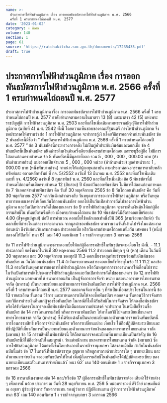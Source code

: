```yaml
---
name: >-
  ประกาศการไฟฟ้าส่วนภูมิภาค เรื่อง การออกพันธบัตรการไฟฟ้าส่วนภูมิภาค พ.ศ. 2566
  ครั้งที่ 1 ครบกำหนดไถ่ถอนปี พ.ศ. 2577
date: '2023-01-02'
category: ง พิเศษ
volume: 140
section: 1
page: 61
source: 'https://ratchakitcha.soc.go.th/documents/17235435.pdf'
draft: true
---
```


# ประกาศการไฟฟ้าส่วนภูมิภาค เรื่อง การออกพันธบัตรการไฟฟ้าส่วนภูมิภาค พ.ศ. 2566 ครั้งที่ 1 ครบกำหนดไถ่ถอนปี พ.ศ. 2577

ประกาศการไฟฟ้าส่วนภูมิภาค เรื่อง การออกพันธบัตรการไฟฟ้าส่วนภูมิภาค พ.ศ. 2566 ครั้งที่ 1 ครบกำหนดไถ่ถอนปี พ.ศ. 2577 อาศัยอำนาจตามความในมาตรา 13 (8) และมาตรา 42 (5) แห่งพระราชบัญญัติ การไฟฟ้าส่วนภูมิภาค พ.ศ. 2503 และที่แก้ไขเพิ่มเติมตามพระราชบัญญัติการไฟฟ้าส่วนภูมิภาค (ฉบับที่ 4) พ.ศ. 2542 ทั้งนี้ โดยความเห็นชอบของคณะรัฐมนตรี การไฟฟ้าส่วนภูมิภาค จึงขอประกาศให้ทราบว่า ข้อ 1 การไฟฟ้าส่วนภูมิภาค จะทำการกู้เงิ นโดยวิธีการออกจำหน่ายพันธบัตร ข้อ 2 พันธบัตรนี้มีชื่อว่า “ พันธบัตรการไฟฟ้าส่วนภูมิภาค พ.ศ. 2566 ครั้งที่ 1 ครบกำหนดไถ่ถอนปี พ.ศ. 2577 ” ข้อ 3 พันธบัตรนี้กระทรวงการคลัง ไม่เป็นผู้ค้ำประกันเงินต้นและดอกเบี้ย ข้อ 4 พันธบัตรนี้เป็นพันธบัตร ชนิดชำระคืนเงินต้นครั้งเดียวเมื่อครบกำหนดไถ่ถอน และระบุชื่อผู้ถือ ไม่มีการไถ่ถอนก่อนครบกำหนด ข้อ 5 พันธบัตรนี้มีมูลค่าที่ออก รวม 5 , 000 , 000 , 000.00 บาท (ห้าพันล้านบาทถ้วน) แบ่งออกเป็นจำนวน 5 , 000 , 000 หน่วย (ห้าล้านหน่วย) มูลค่าหน่วยละ 1 , 000.00 บาท (หนึ่งพันบาทถ้วน) จาหน่ายให้แก่ผู้ลงทุนสถาบัน ตามประกาศคณะกรรมการกากับหลักทรัพย์และ ตลาดหลักทรัพย์ ที่ กจ. 5/2552 ลงวันที่ 13 มีนาคม พ.ศ. 2552 และที่แก้ไขเพิ่มเติม และที่ กจ. 4/2560 ลงวันที่ 8 กุมภาพันธ์ พ.ศ. 2560 และที่แก้ไขเพิ่มเติม ข้อ 6 พันธบัตรนี้มีกำหนดไถ่ถอนคืนเมื่อครบกำหนด 12 (สิบสอง) ปี นับแต่วันออกพันธบัตร ไม่มีการไถ่ถอนก่อนกาหนด ข้อ 7 วันออกจำหน่ายพันธบัตร คือ วันที่ 30 พฤศจิกายน 2565 ข้อ 8 วันไถ่ถอนพันธบัตร คือ วันที่ 30 พฤศจิกายน 2577 หากวันดังกล่าวตรงกับ วันหยุดทาการของการไฟฟ้าส่วนภูมิภาค หรือวันหยุดทาการของธนาคารให้เลื่อนวันไถ่ถอนพันธบัตร ออกไปเป็นวันเปิดทำการถัดไปของการไฟฟ้าส่วนภูมิภาค และวันเปิดทำการถัดไปของธนาคาร ข้อ 9 การไฟฟ้าส่วนภูมิภาค จะชาระคืนเงินต้นให้แก่ผู้ถือกรรมสิทธิ์ใน พันธบัตรครั้งเดียว เมื่อครบกำหนดไถ่ถอน ข้อ 10 พันธบัตรนี้มีอัตราดอกเบี้ยร้อยละ 4.00 (สี่จุดศูนย์ศูนย์) ต่อปี การคำนวณ ดอกเบี้ยใช้หลักเกณฑ์หนึ่งปีมี 365 (สามร้อยหกสิบห้า) วัน ดอกเบี้ยที่ชาระในแต่ละงวดจะคานวณ จากมูลค่าของพันธบัตร ตามจานวนวันที่ผ่านไปจริงในแต่ละงวดก่อนหน้า ถึงวันก่อนวันครบกาหนด ชำระดอกเบี้ย หรือวันครบกำหนดไถ่ถอนหนึ่งวัน เศษของ 1 (หนึ่ง) สตางค์ให้ปัดทิ้ง ้ หนา 61 ่ เลม 140 ตอนพิเศษ 1 ง ราชกิจจานุเบกษา 3 มกราคม 2566

ข้อ 11 การไฟฟ้าส่วนภูมิภาคจะชาระดอกเบี้ยให้แก่ผู้ถือกรรมสิทธิ์ในพันธบัตรตามเงื่อนไข ดังนี้. - 11.1 ชำระดอกเบี้ ยครั้งแรกในวันที่ 30 พฤษภาคม 2566 11.2 ชำระดอกเบี้ยทุก ๆ 6 (หก) เดือน ในวันที่ 30 พฤษภาคม และ 30 พฤศจิกายน ของทุกปี 11.3 ดอกเบี้ยงวดสุดท้ายชำระพร้อมกับเงินต้นของพันธบัตร ณ วันไถ่ถอนพันธบัตร 11.4 ถ้าวันครบกาหนดชาระดอกเบี้ยดังที่ระบุในข้อ 11.1 11.2 และข้อ 11.3 ตรงกับวันหยุดทาการของการไฟฟ้าส่วนภูมิภาค หรือวันหยุดทาการของธนาคารให้เลื่อนไปชาระ ในวันเปิดทำการถัดไปของการไฟฟ้าส่วนภูมิภาคและวันเปิดทำการถัดไปของธนาคาร ข้อ 12 การไฟฟ้าส่วนภูมิภาค มอบหมายให้ ธนาคารออมสิน เป็นผู้จัดการการจัดจำ หน่าย และธนาคารทหารไทยธนชาต จากัด (มหาชน) เป็นนายทะเบียนและตัวแทนการจ่ายเงินพันธบัตร การไฟฟ้าส่วนภูมิภาค พ.ศ. 2566 ครั้งที่ 1 ครบกำหนดไถ่ถอนปี พ.ศ. 2577 ตลอดจนจัดการอื่น ๆ ที่จำเป็นเพื่อผลประโยชน์ในการนี้ ข้อ 13 รายละเอียด ขั้นตอน วิธีการ และกาหนดการเปิดให้จองซื้อพันธบัตร ตลอดจน ขั้นตอนวิธีการจัดสรร และวิธีการชำระเงินคืนแก่ผู้จองซื้อพันธบัตร ในกรณีที่ไม่ได้รับสิทธิในการจัดสรร ให้จองซื้อพันธบัตร หรือได้รับจัดสรรในการจองซื้อพันธบัตรไม่เต็มตามความประสงค์ จะประกาศ ในหนังสือชี้ชวนซื้อพันธบัตร ข้อ 14 การโอนกรรมสิทธิ์ หรือการจานาพันธบัตร ให้ทาโดยวิธีไปจดทะเบียนที่ธนาคาร ทหารไทยธนชาต จากัด (มหาชน) ซึ่งได้รับแต่งตั้งเป็นนายทะเบียนและตัวแทนการจ่ายเงินพันธบัตรนี้ การโอนกรรมสิทธิ์ หรือการจำนำพันธบัตร หรือการเปลี่ยนแปลง เงื่อนไข ให้ถือปฏิบัติตามระเบียบและ พิธีปฏิบัติที่เกี่ยวกับการเป็นนายทะเบียนและตัวแทนการจ่ายเงินของธนาคารทหารไทยธนชาต จากัด (มหาชน) ข้อ 15 กรรมสิทธิ์ในพันธบัตรนี้ ให้ถือตามการจดทะเบียนที่นายทะเบียนเป็นสำคัญ ข้อ 16 พันธบัตรนี้มิให้ถือว่าฉบับใดสมบูรณ์ เ ว้นแต่พนักงาน ธนาคารทหารไทยธนชาต จำกัด (มหาชน) ซึ่งการไฟฟ้าส่วนภูมิภาค ได้แต่งตั้งขึ้นโดยประกาศในราชกิจจานุเบกษา ได้ลงลายมือชื่อ กำกับในพันธบัตรฉบับนี้แล้ว ข้อ 17 ในกรณีที่พันธบัตรชารุด สูญหาย หรือถูกทาลายด้วยประการใด ๆ นายทะเบียน และตัวแทนการจ่ายเงิน จะออกพันธบัตรให้ใหม่ เมื่อผู้ถือกรรมสิทธิ์ในพันธบัตรได้ปฏิบัติตามระเบียบ ของนายทะเบียนและตัวแทนการจ่ายเงินแล้ว ้ หนา 62 ่ เลม 140 ตอนพิเศษ 1 ง ราชกิจจานุเบกษา 3 มกราคม 2566

ข้อ 18 การดาเนินงานตามข้อ 14 และ/หรือข้อ 17 ผู้ถือกรรมสิทธิ์ในพันธบัตรจะต้อง เสียค่าใช้จ่ายต่าง ๆ เพื่อการนั้ นด้วย ประกาศ ณ วันที่ 28 พฤศจิกายน พ.ศ. 256 5 หม่อมราชวงศ์ สิริวัลย์ เกษมสันต์ ณ อยุธยา ผู้ช่วยผู้ว่าการ รักษาการแทน รองผู้ว่าการ ปฏิบัติงานแทน ผู้ว่าการการไฟฟ้าส่วนภูมิภาค ้ หนา 63 ่ เลม 140 ตอนพิเศษ 1 ง ราชกิจจานุเบกษา 3 มกราคม 2566
